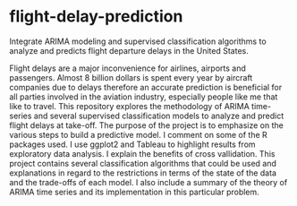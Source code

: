 # flight-delay-prediction
Integrate ARIMA modeling and supervised classification algorithms to analyze and predicts flight departure delays in the United States. 

Flight delays are a major inconvenience for airlines, airports and passengers. 
Almost 8 billion dollars is spent every year by aircraft companies due to delays 
therefore an accurate prediction is beneficial for all parties involved in the 
aviation industry, especially people like me that like to travel. This repository
explores the methodology of ARIMA time-series and several supervised classification
models to analyze and predict flight delays at take-off. The purpose of 
the project is to emphasize on the various steps to build a predictive model. I
comment on some of the R packages used. I use ggplot2 and Tableau to highlight results 
from exploratory data analysis. I explain the benefits of cross vallidation. This project
contains several classification algorithms that could be used and explanations  in regard to the 
restrictions in terms of the state of the data and the trade-offs of each model. 
I also include a summary of the theory of ARIMA time series and its implementation in this particular problem.
